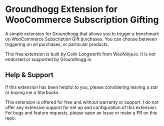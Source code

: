 # Groundhogg Extension for WooCommerce Subscription Gifting

A simple extension for Groundhogg that allows you to trigger a benchmark on WooCommerce Subscription Gift purchases. You can choose between triggering on all purchases, or particular products.

This free extension is built by Colin Longworth from WooNinja.io. It is not endorsed or supported by Groundhogg.io

## Help & Support

If this extension has been helpful to you, please considering leaving a star or buying me a Starbucks.

This extension is offered for free and without warranty or support. I do not offer any extensive support for set up and configuration of this extension. For bugs and feature requests, please open an Issue or make a PR on this repo.

